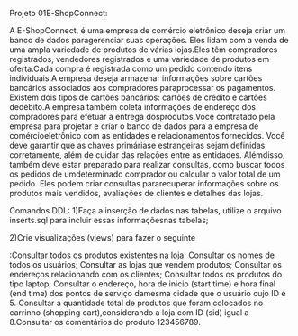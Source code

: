 Projeto 01E-ShopConnect:

A  E-ShopConnect, é  uma  empresa de  comércio eletrônico deseja  criar  um  banco  de  dados  paragerenciar suas operações. Eles lidam com a venda de uma ampla variedade de produtos de várias lojas.Eles têm compradores registrados, vendedores registrados e uma variedade de produtos em oferta.Cada compra é registrada como um pedido contendo itens individuais.A empresa deseja armazenar informações sobre cartões bancários associados aos compradores paraprocessar os pagamentos. Existem dois tipos de cartões bancários: cartões de crédito e cartões dedébito.A empresa também coleta informações de endereço dos compradores para efetuar a entrega dosprodutos.Você contratado pela empresa para projetar e criar o banco de dados para a empresa de comércioeletrônico com as entidades e relacionamentos fornecidos. Você deve garantir que as chaves primáriase estrangeiras sejam definidas corretamente, além de cuidar das relações entre as entidades. Alémdisso, também deve estar preparado para realizar consultas, como buscar todos os pedidos de umdeterminado comprador ou  calcular o  valor  total  de  um  pedido. Eles  podem criar  consultas pararecuperar informações sobre os produtos mais vendidos, avaliações de clientes e detalhes das lojas.

Comandos DDL: 
1)Faça a inserção de dados nas tabelas, utilize o arquivo inserts.sql para incluir essas informaçõesnas tabelas;

2)Crie visualizações (views) para fazer o seguinte

:Consultar todos os produtos existentes na loja;
Consultar os nomes de todos os usuários;
Consultar as lojas que vendem produtos;
Consultar os endereços relacionando com os clientes;
Consultar todos os produtos do tipo laptop;
Consultar o endereço, hora de inicio (start time) e hora final (end time) dos pontos de serviço damesma cidade que o usuário cujo ID é 5.
Consultar a quantidade total de produtos que foram colocados no carrinho (shopping cart),considerando a loja com ID (sid) igual a 8.Consultar os comentários do produto 123456789.
